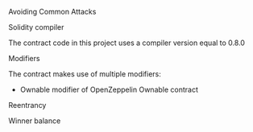 Avoiding Common Attacks 

Solidity compiler 

The contract code in this project uses a compiler version equal to 0.8.0 

Modifiers 

The contract makes use of multiple modifiers: 

- Ownable modifier of OpenZeppelin Ownable contract 

Reentrancy 

Winner balance 